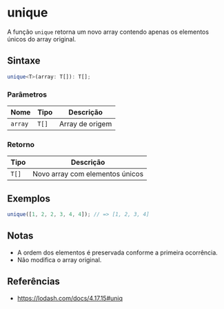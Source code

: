 # unique

A função `unique` retorna um novo array contendo apenas os elementos únicos do array original.

## Sintaxe

```typescript
unique<T>(array: T[]): T[];
```

### Parâmetros

| Nome     | Tipo    | Descrição                    |
|----------|---------|------------------------------|
| `array`  | `T[]`   | Array de origem              |

### Retorno

| Tipo    | Descrição                    |
|---------|------------------------------|
| `T[]`   | Novo array com elementos únicos |

## Exemplos

```typescript
unique([1, 2, 2, 3, 4, 4]); // => [1, 2, 3, 4]
```

## Notas

* A ordem dos elementos é preservada conforme a primeira ocorrência.
* Não modifica o array original.

## Referências

* https://lodash.com/docs/4.17.15#uniq